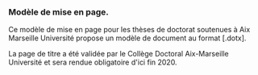 ### Modèle de mise en page.
Ce modèle de mise en page pour les thèses de doctorat soutenues à Aix Marseille Université propose un modèle de document au format [.dotx].

La page de titre a été validée par le Collège Doctoral Aix-Marseille Université et sera rendue obligatoire d'ici fin 2020.
